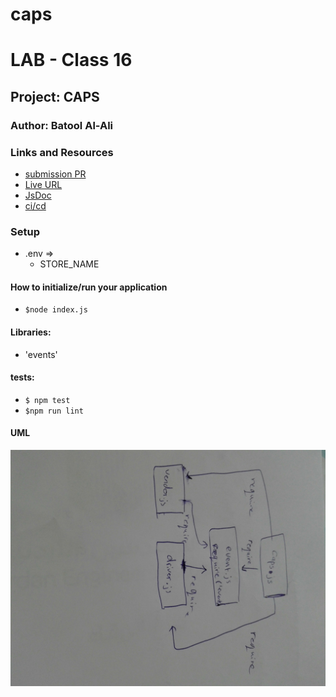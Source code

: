 # caps
# LAB - Class 16

## Project: CAPS

### Author: Batool Al-Ali

### Links and Resources

- [submission PR]()
- [Live URL]()
- [JsDoc]()
- [ci/cd]()


### Setup
- .env => 
    - STORE_NAME

#### How to initialize/run your application 
- `$node index.js`

#### Libraries:
- 'events'



#### tests:
- `$ npm test`
- `$npm run lint`


#### UML
![UML Diagram](UML1.jpg)